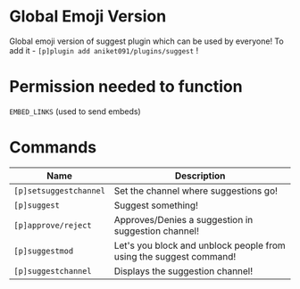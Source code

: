 # Global Emoji Version
Global emoji version of suggest plugin which can be used by everyone!
To add it - `[p]plugin add aniket091/plugins/suggest` !

# Permission needed to function
`EMBED_LINKS` (used to send embeds)

# Commands
| Name                   | Description                                                            |
| -----------------------| ----------------------------------------------------------------    |
| `[p]setsuggestchannel` | Set the channel where suggestions go!                               |
| `[p]suggest`           | Suggest something!                                                  |
| `[p]approve/reject`    | Approves/Denies a suggestion in suggestion channel!                 |
| `[p]suggestmod`        | Let's you block and unblock people from using the suggest command!  |
| `[p]suggestchannel`    | Displays the suggestion channel!                                     |
